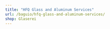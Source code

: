```yaml
---
title: "HFQ Glass and Aluminum Services"
url: /baguio/hfq-glass-and-aluminum-services/
shop: Glaserei
---
```

